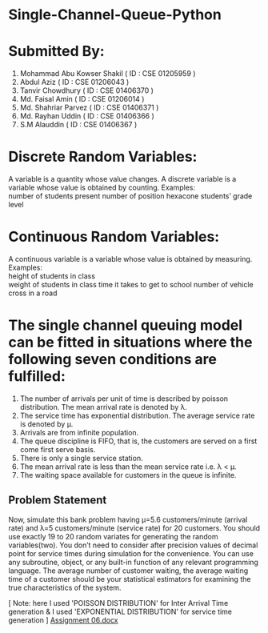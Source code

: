 # Single-Channel-Queue-Python

# Submitted By:

1. Mohammad Abu Kowser Shakil  ( ID : CSE 01205959 )
2. Abdul Aziz ( ID : CSE 01206043 )
3. Tanvir Chowdhury ( ID : CSE 01406370 )
4. Md. Faisal Amin ( ID : CSE 01206014 )
5. Md. Shahriar Parvez ( ID : CSE 01406371 )
6. Md. Rayhan Uddin ( ID : CSE 01406366 )
7. S.M Alauddin  ( ID : CSE 01406367 )




# Discrete Random Variables:
A variable is a quantity whose value changes. 
A discrete variable is a variable whose value is obtained by counting.
   Examples:     
       number of students present
       number of position hexacone
       students’ grade level


# Continuous Random Variables:
A continuous variable is a variable whose value is obtained by measuring.
   Examples:     
        height of students in class   
        weight of students in class
        time it takes to get to school
        number of vehicle cross in a road
                        
                        

# The single channel queuing model can be fitted in situations where the following seven conditions are fulfilled:

1. The number of arrivals per unit of time is described by poisson distribution. The mean arrival rate is denoted by λ.
2. The service time has exponential distribution. The average service rate is denoted by μ.
3. Arrivals are from infinite population.
4. The queue discipline is FIFO, that is, the customers are served on a first come first serve basis.
5. There is only a single service station.
6. The mean arrival rate is less than the mean service rate i.e. λ < μ.
7. The waiting space available for customers in the queue is infinite.

## Problem Statement
Now, simulate this bank problem having µ=5.6 customers/minute (arrival rate) and λ=5 customers/minute (service rate) for 20 customers. You should use exactly 19 to 20 random variates for generating the random variables(two). You don’t need to consider after precision values of decimal point for service times during simulation for the convenience. You can use any subroutine, object, or any built-in function of any relevant programming language. The average number of customer waiting, the average waiting time of a customer should be your statistical estimators for examining the true characteristics of the system.

[ Note: here I used 'POISSON DISTRIBUTION' for Inter Arrival Time generation & I used 'EXPONENTIAL DISTRIBUTION' for service time generation ]
[Assignment 06.docx](https://github.com/shakil2510/Single-Channel-Queue-Python-Master/files/6177970/Assignment.docx)
